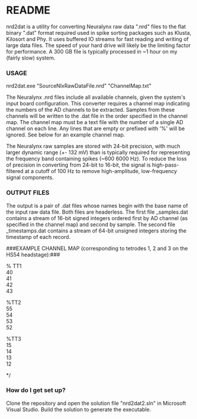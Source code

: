 # README #

nrd2dat is a utility for converting Neuralynx raw data ".nrd" files to the flat binary ".dat" format required used in spike sorting packages such as Klusta, Kilosort and Phy.  It uses buffered IO streams for fast reading and writing of large data files.  The speed of your hard drive will likely be the limiting factor for performance.  A 300 GB file is typically processed in ~1 hour on my (fairly slow) system.

### USAGE ###

nrd2dat.exe "SourceNlxRawDataFile.nrd" "ChannelMap.txt"

The Neuralynx .nrd files include all available channels, given the system's input board configuration.  This converter requires a channel map indicating the numbers of the AD channels to be extracted.  Samples from these channels will be written to the .dat file in the order specified in the channel map.  The channel map must be a text file with the number of a single AD channel on each line. Any lines that are empty or  prefixed with '%' will be ignored.  See below for an example channel map.

The Neuralynx raw samples are stored with 24-bit precision, with much larger dynamic range (+- 132 mV) than is typically required for representing the frequency band containing spikes (~600 6000 Hz).  To reduce the loss of precision in converting from 24-bit to 16-bit, the signal is high-pass-filtered at a cutoff of 100 Hz to remove high-amplitude, low-frequency signal components.

### OUTPUT FILES ###
The output is a pair of .dat files whose names begin with the base name of the input raw data file.  Both files are headerless.  The first file <basename>_samples.dat contains a stream of 16-bit signed integers ordered first by AD channel (as specified in the channel map) and second by sample.  The second file <basename>_timestamps.dat contains a stream of 64-bit unsigned integers storing the timestamp of each record.


###EXAMPLE CHANNEL MAP (corresponding to tetrodes 1, 2 and 3 on the HS54 headstage):###

% TT1  
40  
41  
42  
43  

%TT2  
55  
54  
53  
52  

%TT3  
15  
14  
13  
12  

*/


### How do I get set up? ###

Clone the repository and open the solution file "nrd2dat2.sln" in Microsoft Visual Studio.  Build the solution to generate the executable.